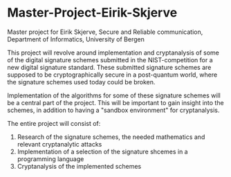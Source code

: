 # Master-Project-Eirik-Skjerve
Master project for Eirik Skjerve, Secure and Reliable communication, Department of Informatics, University of Bergen


This project will revolve around implementation and cryptanalysis of some of the digital signature schemes submitted in the NIST-competition for a new digital signature standard. 
These submitted signature schemes are supposed to be cryptographically secure in a post-quantum world, where the signature schemes used today could be broken.

Implementation of the algorithms for some of these signature schemes will be a central part of the project. This will be important to gain insight into the schemes, 
in addition to having a "sandbox environment" for cryptanalysis.

The entire project will consist of:
1) Research of the signature schemes, the needed mathematics and relevant cryptanalytic attacks 
2) Implementation of a selection of the signature shcemes in a programming language
3) Cryptanalysis of the implemented schemes
